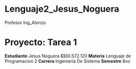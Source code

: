 # Lenguaje2_Jesus_Noguera
Profesor Ing_Alonzo
# Proyecto: Tarea 1
**Estudiante** Jesus Noguera
**CI**30.572.120
**Materia** Lenguaje de Programacion 2
**Carrera** Ingenieria De Sistema
**Semestre** 8vo
